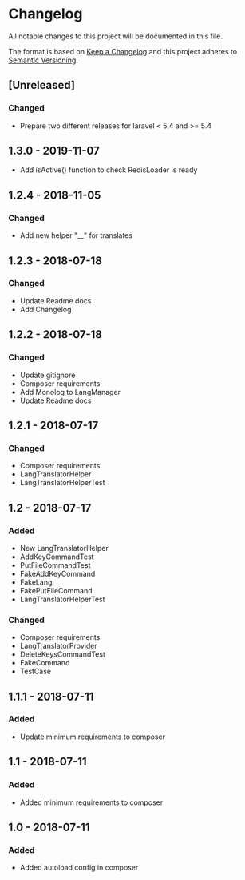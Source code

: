 # Changelog
All notable changes to this project will be documented in this file.

The format is based on [Keep a Changelog](http://keepachangelog.com/en/1.0.0/)
and this project adheres to [Semantic Versioning](http://semver.org/spec/v2.0.0.html).

## [Unreleased]
### Changed
- Prepare two different releases for laravel < 5.4 and >= 5.4

## 1.3.0 - 2019-11-07
- Add isActive() function to check RedisLoader is ready

## 1.2.4 - 2018-11-05
### Changed
- Add new helper "__" for translates

## 1.2.3 - 2018-07-18
### Changed
- Update Readme docs
- Add Changelog

## 1.2.2 - 2018-07-18
### Changed
- Update gitignore
- Composer requirements
- Add Monolog to LangManager
- Update Readme docs

## 1.2.1 - 2018-07-17
### Changed
- Composer requirements
- LangTranslatorHelper
- LangTranslatorHelperTest

## 1.2 - 2018-07-17
### Added
- New LangTranslatorHelper
- AddKeyCommandTest
- PutFileCommandTest
- FakeAddKeyCommand
- FakeLang
- FakePutFileCommand
- LangTranslatorHelperTest

### Changed
- Composer requirements
- LangTranslatorProvider
- DeleteKeysCommandTest
- FakeCommand
- TestCase

## 1.1.1 - 2018-07-11
### Added
- Update minimum requirements to composer

## 1.1 - 2018-07-11
### Added
- Added minimum requirements to composer

## 1.0 - 2018-07-11
### Added
- Added autoload config in composer




